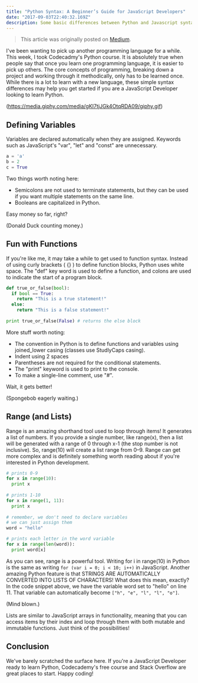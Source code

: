 ```yaml
---
title: "Python Syntax: A Beginner’s Guide for JavaScript Developers"
date: "2017-09-03T22:40:32.169Z"
description: Some basic differences between Python and Javascript syntax.
---
```


> This article was originally posted on [Medium](https://medium.com/@Ljyockey/python-syntax-a-beginners-guide-for-javascript-developers-5bdc1066ac4c).


I've been wanting to pick up another programming language for a while. This week, I took Codecadmy's Python course. It is absolutely true when people say that once you learn one programming language, it is easier to pick up others. The core concepts of programming, breaking down a project and working through it methodically, only has to be learned once. While there is a lot to learn with a new language, these simple syntax differences may help you get started if you are a JavaScript Developer looking to learn Python.

(https://media.giphy.com/media/gKI7tjJGk4OtqRDA09/giphy.gif)

## Defining Variables
Variables are declared automatically when they are assigned. Keywords such as JavaScript's "var", "let" and "const" are unnecessary.
```python
a = 'a'
b = 2
c = True
```
Two things worth noting here:
* Semicolons are not used to terminate statements, but they can be used if you want multiple statements on the same line.
* Booleans are capitalized in Python.

Easy money so far, right?

(Donald Duck counting money.)

## Fun with Functions
If you're like me, it may take a while to get used to function syntax. Instead of using curly brackets ( {} ) to define function blocks, Python uses white space. The "def" key word is used to define a function, and colons are used to indicate the start of a program block.

```python
def true_or_false(bool):
  if bool == True:
    return "This is a true statement!"
  else:
    return "This is a false statement!"
  
print true_or_false(False) # returns the else block
```

More stuff worth noting:
* The convention in Python is to define functions and variables using joined_lower casing (classes use StudlyCaps casing).
* Indent using 2 spaces
* Parentheses are not required for the conditional statements.
* The "print" keyword is used to print to the console.
* To make a single-line comment, use "#".

Wait, it gets better!

(Spongebob eagerly waiting.)

## Range (and Lists)
Range is an amazing shorthand tool used to loop through items! It generates a list of numbers. If you provide a single number, like range(x), then a list will be generated with a range of 0 through x-1 (the stop number is not inclusive). So, range(10) will create a list range from 0–9. Range can get more complex and is definitely something worth reading about if you're interested in Python development.

```python
# prints 0-9
for x in range(10):
  print x
  
# prints 1-10  
for x in range(1, 11):
  print x
  
# remember, we don't need to declare variables
# we can just assign them
word = "hello"

# prints each letter in the word variable
for x in range(len(word)):
  print word[x]
```

As you can see, range is a powerful tool. Writing for i in range(10) in Python is the same as writing `for (var i = 0; i < 10; i++)` in JavaScript.
Another amazing Python feature is that STRINGS ARE AUTOMATICALLY CONVERTED INTO LISTS OF CHARACTERS! What does this mean, exactly? In the code snippet above, we have the variable word set to "hello" on line 11. That variable can automatically become `["h", "e", "l", "l", "o"]`.

(Mind blown.)

Lists are similar to JavaScript arrays in functionality, meaning that you can access items by their index and loop through them with both mutable and immutable functions. Just think of the possibilities!

## Conclusion
We've barely scratched the surface here. If you're a JavaScript Developer ready to learn Python, Codecademy's free course and Stack Overflow are great places to start. Happy coding!